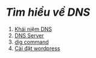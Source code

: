 # ***Tìm hiểu về DNS***
1. [Khái niệm DNS](Docs/1.%20DNS.md)
2. [DNS Server](Docs/2.%20DNS%20Server.md)
3. [dig command](Docs/3.%20dig%20command.md)
4. [Cài đặt wordpress](Docs/4.%20wordpress.md)